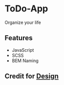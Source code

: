 # ToDo-App
Organize your life

## Features
- JavaScript
- SCSS
- BEM Naming

## Credit for [Design](https://dribbble.com/shots/6570568-Todo-List-App)

